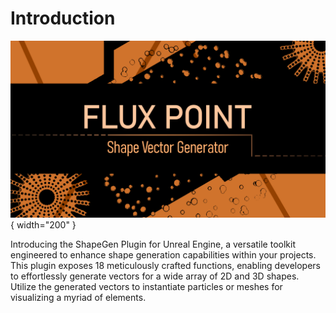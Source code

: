 # Introduction

![Flux Point](../assets/images/flux-point/cover.png){ width="200" }

Introducing the ShapeGen Plugin for Unreal Engine, a versatile toolkit engineered to enhance shape generation capabilities within your projects. This plugin exposes 18 meticulously crafted functions, enabling developers to effortlessly generate vectors for a wide array of 2D and 3D shapes.
Utilize the generated vectors to instantiate particles or meshes for visualizing a myriad of elements.
